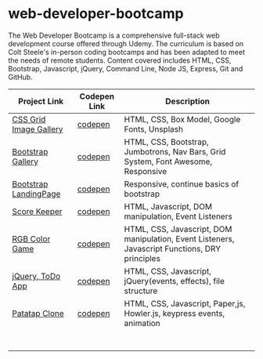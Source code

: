 # web-developer-bootcamp
 The Web Developer Bootcamp is a comprehensive full-stack web development course offered through Udemy. The curriculum is based on Colt Steele's in-person coding bootcamps and has been adapted to meet the needs of remote students. Content covered includes HTML, CSS, Bootstrap, Javascript, jQuery, Command Line, Node JS, Express, Git and GitHub.



| Project Link               | Codepen Link                                          | Description                                                  |
| -------------------------- | ----------------------------------------------------- | ------------------------------------------------------------ |
| [CSS Grid Image Gallery]() | [codepen](https://codepen.io/KatrinaHigh/full/JZzZOj) | HTML, CSS, Box Model, Google Fonts, Unsplash                 |
| [Bootstrap Gallery]()      | [codepen](https://codepen.io/KatrinaHigh/full/gKEKKx) | HTML, CSS, Bootstrap, Jumbotrons, Nav Bars, Grid System, Font Awesome, Responsive |
| [Bootstrap LandingPage]()  | [codepen](https://codepen.io/KatrinaHigh/full/jKJKee) | Responsive, continue basics of bootstrap                     |
| [Score Keeper]()           | [codepen](https://codepen.io/KatrinaHigh/full/GGeGxm) | HTML, Javascript, DOM manipulation, Event Listeners          |
| [RGB Color Game]()         | [codepen](https://codepen.io/KatrinaHigh/full/WymyOM) | HTML, CSS, Javascript, DOM manipulation, Event Listeners, Javascript Functions, DRY principles |
| [jQuery, ToDo App]()       | [codepen](https://codepen.io/KatrinaHigh/full/ZRPRyV) | HTML, CSS, Javascript, jQuery(events, effects), file structure |
| [Patatap Clone]()          | [codepen](https://codepen.io/KatrinaHigh/full/VdRdza) | HTML, CSS, Javascript, Paper,js, Howler.js, keypress events, animation |
|                            |                                                       |                                                              |
|                            |                                                       |                                                              |
|                            |                                                       |                                                              |
|                            |                                                       |                                                              |
|                            |                                                       |                                                              |
|                            |                                                       |                                                              |
|                            |                                                       |                                                              |

